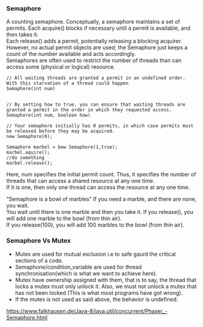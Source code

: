 
### Semaphore
A counting semaphore. Conceptually, a semaphore maintains a set of permits. Each acquire() blocks if necessary until a permit is available, and then takes it.\
Each release() adds a permit, potentially releasing a blocking acquirer. However, no actual permit objects are used; the Semaphore just keeps a count of the number available and acts accordingly.\
Semaphores are often used to restrict the number of threads than can access some (physical or logical) resource. 
```
// All waiting threads are granted a permit in an undefined order. With this starvation of a thread could happen 
Semaphore(int num)  


// By setting how to true, you can ensure that waiting threads are granted a permit in the order in which they requested access.
Semaphore(int num, boolean how) 

// Your semaphore initially has 0 permits, in which case permits must be released before they may be acquired.
new Semaphore(0); 

Semaphore marbel = bew Semaphore(1,true);
marbel.aquire();
//do something
marbel.release();

```
Here, num specifies the initial permit count. Thus, it specifies the number of threads that can access a shared resource at any one time.\
If it is one, then only one thread can access the resource at any one time. 


"Semaphore is a bowl of marbles"
If you need a marble, and there are none, you wait.\
You wait until there is one marble and then you take it. If you release(), you will add one marble to the bowl (from thin air).\
If you release(100), you will add 100 marbles to the bowl (from thin air).

### Semaphore Vs Mutex
* Mutex are used for mutual exclusion i.e to safe gaurd the critical sections of a code.
* Semaphone/condition_variable are used for thread synchronisation(which is what we want to achieve here).
* Mutex have ownership assigned with them, that is to say, the thread that locks a mutex must only unlock it. Also, we must not unlock a mutex that has not been locked (This is what most programs have got wrong).
* If the mutex is not used as said above, the behavior is undefined.


https://www.falkhausen.de/Java-8/java.util/concurrent/Phaser_-Semaphore.html
